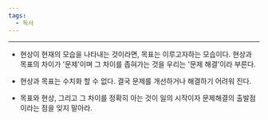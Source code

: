 ```yaml
---
tags:
  - 독서
---
```

---

- 현상이 현재의 모습을 나타내는 것이라면, 목표는 이루고자하는 모습이다. 현상과 목표의 차이가 '문제'이며 그 차이를 좁혀가는 것을 우리는 '문제 해결'이라 부른다.
- 현상과 목표는 수치화 할 수 없다. 결국 문제를 개선하거나 해결하기 어려워 진다.

- 목표와 현상, 그리고 그 차이를 정확히 아는 것이 일의 시작이자 문제해결의 출발점이라는 점을 잊지 말아라.

